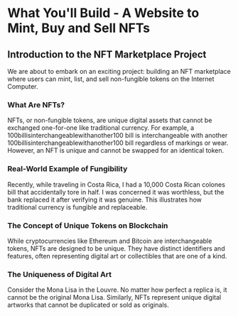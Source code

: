# What You'll Build - A Website to Mint, Buy and Sell NFTs

## Introduction to the NFT Marketplace Project

We are about to embark on an exciting project: building an NFT marketplace where users can mint, list, and sell non-fungible tokens on the Internet Computer.

### What Are NFTs?

NFTs, or non-fungible tokens, are unique digital assets that cannot be exchanged one-for-one like traditional currency. For example, a 100billisinterchangeablewithanother100 bill is interchangeable with another 100billisinterchangeablewithanother100 bill regardless of markings or wear. However, an NFT is unique and cannot be swapped for an identical token.

### Real-World Example of Fungibility

Recently, while traveling in Costa Rica, I had a 10,000 Costa Rican colones bill that accidentally tore in half. I was concerned it was worthless, but the bank replaced it after verifying it was genuine. This illustrates how traditional currency is fungible and replaceable.

### The Concept of Unique Tokens on Blockchain

While cryptocurrencies like Ethereum and Bitcoin are interchangeable tokens, NFTs are designed to be unique. They have distinct identifiers and features, often representing digital art or collectibles that are one of a kind.

### The Uniqueness of Digital Art

Consider the Mona Lisa in the Louvre. No matter how perfect a replica is, it cannot be the original Mona Lisa. Similarly, NFTs represent unique digital artworks that cannot be duplicated or sold as originals.
